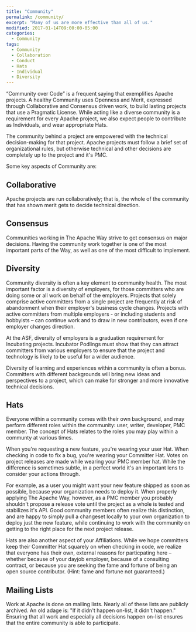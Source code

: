 ```yaml
---
title: "Community"
permalink: /community/
excerpt: "Many of us are more effective than all of us."
modified: 2017-01-14T09:00:00-05:00
categories:
  - Community
tags:
  - Community
  - Collaboration
  - Conduct
  - Hats
  - Individual
  - Diversity
---
```


<q>Community over Code</q> is a frequent saying that exemplifies Apache projects.  A healthy Community uses Openness and Merit, expressed through Collaborative and Consensus driven work, to build lasting projects that use a Pragmatic License. While acting like a diverse community is a requirement for every Apache project, we also expect people to contribute as Individuals, and wear appropriate Hats.

The community behind a project are empowered with the technical decision-making for that project. Apache projects must follow a brief set of organizational rules, but otherwise technical and other decisions are completely up to the project and it's PMC.

Some key aspects of Community are:

## Collaborative

Apache projects are run collaboratively; that is, the whole of the community that has shown merit gets to decide technical direction.

## Consensus

Communities working in The Apache Way strive to get consensus on major decisions. Having the community work together is one of the most important parts of the Way, as well as one of the most difficult to implement.

## Diversity

Community diversity is often a key element to community health. The most important factor is a diversity of employers, for those committers who are doing some or all work on behalf of the employers. Projects that solely comprise active committers from a single project are frequently at risk of abandonment when their employer's business cycle changes. Projects with active committers from multiple employers - or including students and hobbyists – can continue work and to draw in new contributors, even if one employer changes direction.

At the ASF, diversity of employers is a graduation requirement for Incubating projects. Incubator Podlings must show that they can attract committers from various employers to ensure that the project and technology is likely to be useful for a wider audience.

Diversity of learning and experiences within a community is often a bonus. Committers with different backgrounds will bring new ideas and perspectives to a project, which can make for stronger and more innovative technical decisions.

## Hats

Everyone within a community comes with their own background, and may perform different roles within the community: user, writer, developer, PMC member. The concept of Hats relates to the roles you may play within a communty at various times.

When you're requesting a new feature, you're wearing your user Hat. When checking in code to fix a bug, you're wearing your Committer Hat. Votes on project releases are made while wearing your PMC member hat. While the difference is sometimes subtle, in a perfect world it's an important lens to consider your actions through.

For example, as a user you might want your new feature shipped as soon as possible, because your organization needs to deploy it. When properly applying The Apache Way, however, as a PMC member you probably shouldn't propose a release vote until the project as a whole is tested and stabilizes it's API. Good community members often realize this distinction, and are happy to simply pull a changeset locally to your own organization to deploy just the new feature, while continuing to work with the community on getting to the right place for the next project release.

Hats are also another aspect of your Affiliations. While we hope committers keep their Committer Hat squarely on when checking in code, we realize that everyone has their own, external reasons for particpating here – whether because of your dayjob employer, because of a consulting contract, or because you are seeking the fame and fortune of being an open source contributor. (Hint: fame and fortune not guaranteed.)

## Mailing Lists

Work at Apache is done on mailing lists. Nearly all of these lists are publicly archived. An old adage is: "If it didn't happen on-list, it didn't happen." Ensuring that all work and especially all decisions happen on-list ensures that the entire community is able to participate.

